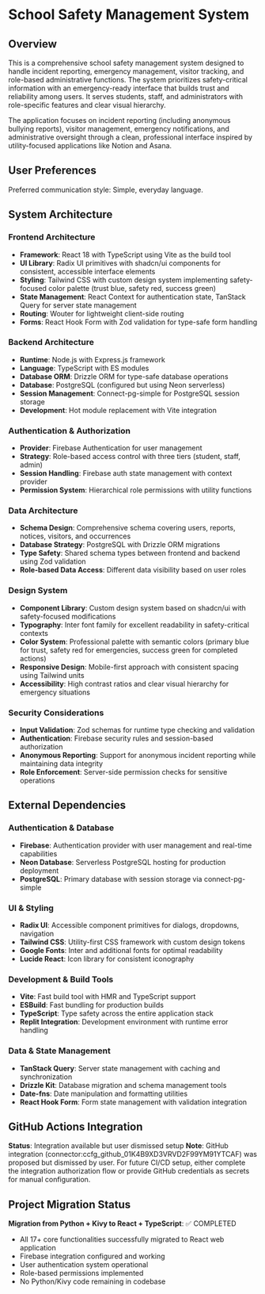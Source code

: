 # School Safety Management System

## Overview

This is a comprehensive school safety management system designed to handle incident reporting, emergency management, visitor tracking, and role-based administrative functions. The system prioritizes safety-critical information with an emergency-ready interface that builds trust and reliability among users. It serves students, staff, and administrators with role-specific features and clear visual hierarchy.

The application focuses on incident reporting (including anonymous bullying reports), visitor management, emergency notifications, and administrative oversight through a clean, professional interface inspired by utility-focused applications like Notion and Asana.

## User Preferences

Preferred communication style: Simple, everyday language.

## System Architecture

### Frontend Architecture
- **Framework**: React 18 with TypeScript using Vite as the build tool
- **UI Library**: Radix UI primitives with shadcn/ui components for consistent, accessible interface elements
- **Styling**: Tailwind CSS with custom design system implementing safety-focused color palette (trust blue, safety red, success green)
- **State Management**: React Context for authentication state, TanStack Query for server state management
- **Routing**: Wouter for lightweight client-side routing
- **Forms**: React Hook Form with Zod validation for type-safe form handling

### Backend Architecture
- **Runtime**: Node.js with Express.js framework
- **Language**: TypeScript with ES modules
- **Database ORM**: Drizzle ORM for type-safe database operations
- **Database**: PostgreSQL (configured but using Neon serverless)
- **Session Management**: Connect-pg-simple for PostgreSQL session storage
- **Development**: Hot module replacement with Vite integration

### Authentication & Authorization
- **Provider**: Firebase Authentication for user management
- **Strategy**: Role-based access control with three tiers (student, staff, admin)
- **Session Handling**: Firebase auth state management with context provider
- **Permission System**: Hierarchical role permissions with utility functions

### Data Architecture
- **Schema Design**: Comprehensive schema covering users, reports, notices, visitors, and occurrences
- **Database Strategy**: PostgreSQL with Drizzle ORM migrations
- **Type Safety**: Shared schema types between frontend and backend using Zod validation
- **Role-based Data Access**: Different data visibility based on user roles

### Design System
- **Component Library**: Custom design system based on shadcn/ui with safety-focused modifications
- **Typography**: Inter font family for excellent readability in safety-critical contexts
- **Color System**: Professional palette with semantic colors (primary blue for trust, safety red for emergencies, success green for completed actions)
- **Responsive Design**: Mobile-first approach with consistent spacing using Tailwind units
- **Accessibility**: High contrast ratios and clear visual hierarchy for emergency situations

### Security Considerations
- **Input Validation**: Zod schemas for runtime type checking and validation
- **Authentication**: Firebase security rules and session-based authorization
- **Anonymous Reporting**: Support for anonymous incident reporting while maintaining data integrity
- **Role Enforcement**: Server-side permission checks for sensitive operations

## External Dependencies

### Authentication & Database
- **Firebase**: Authentication provider with user management and real-time capabilities
- **Neon Database**: Serverless PostgreSQL hosting for production deployment
- **PostgreSQL**: Primary database with session storage via connect-pg-simple

### UI & Styling
- **Radix UI**: Accessible component primitives for dialogs, dropdowns, navigation
- **Tailwind CSS**: Utility-first CSS framework with custom design tokens
- **Google Fonts**: Inter and additional fonts for optimal readability
- **Lucide React**: Icon library for consistent iconography

### Development & Build Tools
- **Vite**: Fast build tool with HMR and TypeScript support
- **ESBuild**: Fast bundling for production builds
- **TypeScript**: Type safety across the entire application stack
- **Replit Integration**: Development environment with runtime error handling

### Data & State Management
- **TanStack Query**: Server state management with caching and synchronization
- **Drizzle Kit**: Database migration and schema management tools
- **Date-fns**: Date manipulation and formatting utilities
- **React Hook Form**: Form state management with validation integration

## GitHub Actions Integration

**Status**: Integration available but user dismissed setup
**Note**: GitHub integration (connector:ccfg_github_01K4B9XD3VRVD2F99YM91YTCAF) was proposed but dismissed by user. For future CI/CD setup, either complete the integration authorization flow or provide GitHub credentials as secrets for manual configuration.

## Project Migration Status

**Migration from Python + Kivy to React + TypeScript**: ✅ COMPLETED
- All 17+ core functionalities successfully migrated to React web application
- Firebase integration configured and working
- User authentication system operational
- Role-based permissions implemented
- No Python/Kivy code remaining in codebase